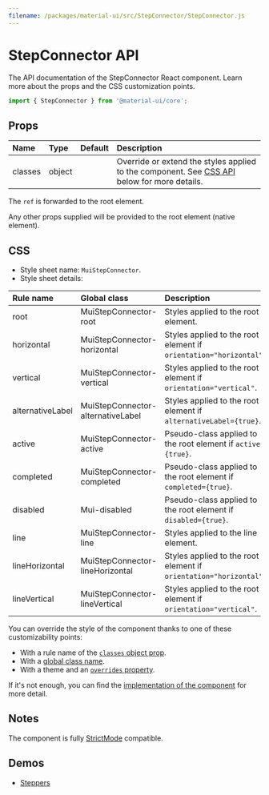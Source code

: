 ```yaml
---
filename: /packages/material-ui/src/StepConnector/StepConnector.js
---
```


<!--- This documentation is automatically generated, do not try to edit it. -->

# StepConnector API

<p class="description">The API documentation of the StepConnector React component. Learn more about the props and the CSS customization points.</p>

```js
import { StepConnector } from '@material-ui/core';
```



## Props

| Name | Type | Default | Description |
|:-----|:-----|:--------|:------------|
| <span class="prop-name">classes</span> | <span class="prop-type">object</span> |  | Override or extend the styles applied to the component. See [CSS API](#css) below for more details. |

The `ref` is forwarded to the root element.

Any other props supplied will be provided to the root element (native element).

## CSS

- Style sheet name: `MuiStepConnector`.
- Style sheet details:

| Rule name | Global class | Description |
|:-----|:-------------|:------------|
| <span class="prop-name">root</span> | <span class="prop-name">MuiStepConnector-root</span> | Styles applied to the root element.
| <span class="prop-name">horizontal</span> | <span class="prop-name">MuiStepConnector-horizontal</span> | Styles applied to the root element if `orientation="horizontal"`.
| <span class="prop-name">vertical</span> | <span class="prop-name">MuiStepConnector-vertical</span> | Styles applied to the root element if `orientation="vertical"`.
| <span class="prop-name">alternativeLabel</span> | <span class="prop-name">MuiStepConnector-alternativeLabel</span> | Styles applied to the root element if `alternativeLabel={true}`.
| <span class="prop-name">active</span> | <span class="prop-name">MuiStepConnector-active</span> | Pseudo-class applied to the root element if `active={true}`.
| <span class="prop-name">completed</span> | <span class="prop-name">MuiStepConnector-completed</span> | Pseudo-class applied to the root element if `completed={true}`.
| <span class="prop-name">disabled</span> | <span class="prop-name">Mui-disabled</span> | Pseudo-class applied to the root element if `disabled={true}`.
| <span class="prop-name">line</span> | <span class="prop-name">MuiStepConnector-line</span> | Styles applied to the line element.
| <span class="prop-name">lineHorizontal</span> | <span class="prop-name">MuiStepConnector-lineHorizontal</span> | Styles applied to the root element if `orientation="horizontal"`.
| <span class="prop-name">lineVertical</span> | <span class="prop-name">MuiStepConnector-lineVertical</span> | Styles applied to the root element if `orientation="vertical"`.

You can override the style of the component thanks to one of these customizability points:

- With a rule name of the [`classes` object prop](/customization/components/#overriding-styles-with-classes).
- With a [global class name](/customization/components/#overriding-styles-with-global-class-names).
- With a theme and an [`overrides` property](/customization/globals/#css).

If it's not enough, you can find the [implementation of the component](https://github.com/mui-org/material-ui/blob/master/packages/material-ui/src/StepConnector/StepConnector.js) for more detail.

## Notes

The component is fully [StrictMode](https://reactjs.org/docs/strict-mode.html) compatible.

## Demos

- [Steppers](/components/steppers/)

